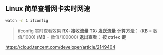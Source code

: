 



## Linux 简单查看网卡实时网速

```sh
watch -n 1 ifconfig
```

> ifconfig 实时查看效果 
> **RX: 接收流量** 
> **TX: 发送流量** 
> **计算方法：** (**KB** = 数值/1000) (**MB** = 数值/100000) 
> **退出查看： 按 ctrl+c 键**

https://cloud.tencent.com/developer/article/2149404
